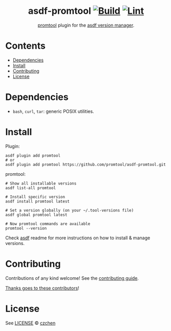 <div align="center">

# asdf-promtool [![Build](https://github.com/asdf-community/asdf-promtool/actions/workflows/build.yml/badge.svg)](https://github.com/asdf-community/asdf-promtool/actions/workflows/build.yml) [![Lint](https://github.com/asdf-community/asdf-promtool/actions/workflows/lint.yml/badge.svg)](https://github.com/asdf-community/asdf-promtool/actions/workflows/lint.yml)

[promtool](https://prometheus.io/docs/prometheus/latest/command-line/promtool/) plugin for the [asdf version manager](https://asdf-vm.com).

</div>

# Contents

- [Dependencies](#dependencies)
- [Install](#install)
- [Contributing](#contributing)
- [License](#license)

# Dependencies

- `bash`, `curl`, `tar`: generic POSIX utilities.

# Install

Plugin:

```shell
asdf plugin add promtool
# or
asdf plugin add promtool https://github.com/promtool/asdf-promtool.git
```

promtool:

```shell
# Show all installable versions
asdf list-all promtool

# Install specific version
asdf install promtool latest

# Set a version globally (on your ~/.tool-versions file)
asdf global promtool latest

# Now promtool commands are available
promtool --version
```

Check [asdf](https://github.com/asdf-vm/asdf) readme for more instructions on how to
install & manage versions.

# Contributing

Contributions of any kind welcome! See the [contributing guide](contributing.md).

[Thanks goes to these contributors](https://github.com/asdf-community/asdf-promtool/graphs/contributors)!

# License

See [LICENSE](LICENSE) © [czchen](https://github.com/czchen/)

